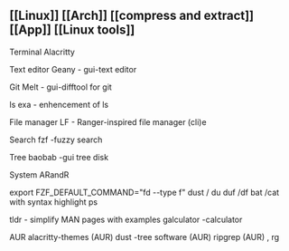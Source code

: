 ## [[Linux]] [[Arch]] [[compress and extract]] [[App]] [[Linux tools]]

Terminal
	Alacritty

Text editor
	Geany - gui-text editor

Git
	Melt - gui-difftool for git

ls
	exa - enhencement of ls

File manager
	LF - Ranger-inspired file manager (cli)e

Search
	fzf -fuzzy search

Tree
	baobab -gui tree disk

System
	ARandR

export FZF_DEFAULT_COMMAND="fd --type f"
dust / du
duf /df
bat /cat with syntax highlight
ps

tldr - simplify MAN pages with examples
galculator -calculator

AUR
	alacritty-themes (AUR)
	dust -tree software (AUR)
	ripgrep (AUR)  , rg

